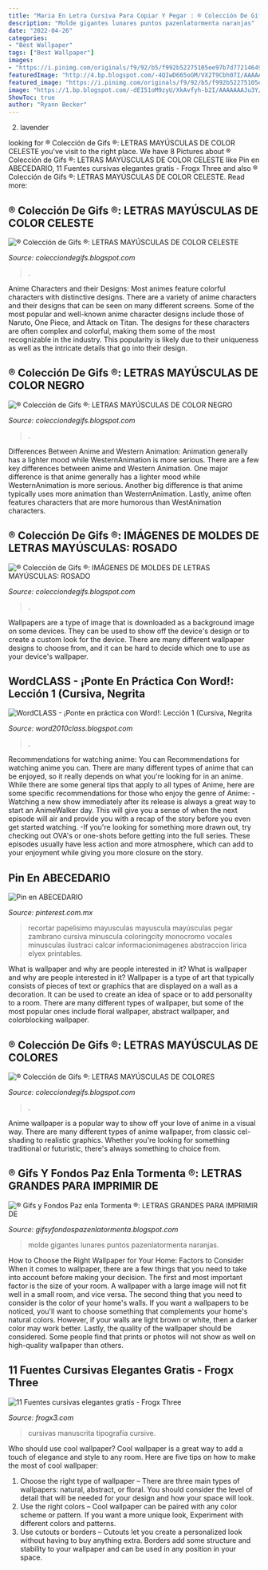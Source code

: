 ```yaml
---
title: "Maria En Letra Cursiva Para Copiar Y Pegar : ® Colección De Gifs ®: Letras Mayúsculas De Color Celeste"
description: "Molde gigantes lunares puntos pazenlatormenta naranjas"
date: "2022-04-26"
categories:
- "Best Wallpaper"
tags: ["Best Wallpaper"]
images:
- "https://i.pinimg.com/originals/f9/92/b5/f992b52275105ee97b7d77214649c92c.jpg"
featuredImage: "http://4.bp.blogspot.com/-4QIwD665oGM/VX2T9Cbh07I/AAAAAAAD_gI/xAiZp9zBSL8/s1600/13.png"
featured_image: "https://i.pinimg.com/originals/f9/92/b5/f992b52275105ee97b7d77214649c92c.jpg"
image: "https://1.bp.blogspot.com/-dEI51oM9zyU/XkAvfyh-b2I/AAAAAAAJu3Y/5Nfs-TaErDE4m-JdiATChmwshHKBwHtiACLcBGAsYHQ/s320/blushbutter_GLAM7_G1.png"
ShowToc: true
author: "Ryann Becker"
---
```



2. lavender 

	

		
looking for ® Colección de Gifs ®: LETRAS MAYÚSCULAS DE COLOR CELESTE you've visit to the right place. We have 8 Pictures about ® Colección de Gifs ®: LETRAS MAYÚSCULAS DE COLOR CELESTE like Pin en ABECEDARIO, 11 Fuentes cursivas elegantes gratis - Frogx Three and also ® Colección de Gifs ®: LETRAS MAYÚSCULAS DE COLOR CELESTE. Read more:
		
    
## ® Colección De Gifs ®: LETRAS MAYÚSCULAS DE COLOR CELESTE

<img loading=lazy src="https://2.bp.blogspot.com/-MucLImrtqoY/U6rI-keTBDI/AAAAAAACMIU/i_lzLC70WFg/s280/HOB_ATBB_Blue_B.png" onerror="this.onerror=null;this.src='https://tse4.mm.bing.net/th?id=OIP.JYt2cqDfv3u8LUbg76hMvQAAAA&amp;pid=15.1';" alt="® Colección de Gifs ®: LETRAS MAYÚSCULAS DE COLOR CELESTE">

_Source: colecciondegifs.blogspot.com_

>. 

	

Anime Characters and their Designs: Most animes feature colorful characters with distinctive designs.
There are a variety of anime characters and their designs that can be seen on many different screens. Some of the most popular and well-known anime character designs include those of Naruto, One Piece, and Attack on Titan. The designs for these characters are often complex and colorful, making them some of the most recognizable in the industry. This popularity is likely due to their uniqueness as well as the intricate details that go into their design.

    
## ® Colección De Gifs ®: LETRAS MAYÚSCULAS DE COLOR NEGRO

<img loading=lazy src="http://3.bp.blogspot.com/-MySD2UWZPFs/U71lSAe3-0I/AAAAAAACO_E/Vaqj8BMm8AU/s1600/1g.png" onerror="this.onerror=null;this.src='https://tse1.mm.bing.net/th?id=OIP.vFz-nfYzeaE_qVH8DglBGAAAAA&amp;pid=15.1';" alt="® Colección de Gifs ®: LETRAS MAYÚSCULAS DE COLOR NEGRO">

_Source: colecciondegifs.blogspot.com_

>. 

	

Differences Between Anime and Western Animation: Animation generally has a lighter mood while WesternAnimation is more serious.
There are a few key differences between anime and Western Animation. One major difference is that anime generally has a lighter mood while WesternAnimation is more serious. Another big difference is that anime typically uses more animation than WesternAnimation. Lastly, anime often features characters that are more humorous than WestAnimation characters.

    
## ® Colección De Gifs ®: IMÁGENES DE MOLDES DE LETRAS MAYÚSCULAS: ROSADO

<img loading=lazy src="https://1.bp.blogspot.com/-dEI51oM9zyU/XkAvfyh-b2I/AAAAAAAJu3Y/5Nfs-TaErDE4m-JdiATChmwshHKBwHtiACLcBGAsYHQ/s320/blushbutter_GLAM7_G1.png" onerror="this.onerror=null;this.src='https://tse3.mm.bing.net/th?id=OIP.jxyRYk8lRlJ_sFeYK6UYbAAAAA&amp;pid=15.1';" alt="® Colección de Gifs ®: IMÁGENES DE MOLDES DE LETRAS MAYÚSCULAS: ROSADO">

_Source: colecciondegifs.blogspot.com_

>. 

	

Wallpapers are a type of image that is downloaded as a background image on some devices. They can be used to show off the device's design or to create a custom look for the device. There are many different wallpaper designs to choose from, and it can be hard to decide which one to use as your device's wallpaper.

    
## WordCLASS - ¡Ponte En Práctica Con Word!: Lección 1 (Cursiva, Negrita

<img loading=lazy src="http://4.bp.blogspot.com/-45_u7rTfPwg/UmkwIqz3kOI/AAAAAAAAAII/VahjgswJ5Xs/s640/wordd.jpg" onerror="this.onerror=null;this.src='https://tse3.mm.bing.net/th?id=OIP.kFfppPk3c5wx3zBa1gqqNAHaEX&amp;pid=15.1';" alt="WordCLASS - ¡Ponte en práctica con Word!: Lección 1 (Cursiva, Negrita">

_Source: word2010class.blogspot.com_

>. 

	

Recommendations for watching anime: You can
Recommendations for watching anime you can. There are many different types of anime that can be enjoyed, so it really depends on what you're looking for in an anime. While there are some general tips that apply to all types of Anime, here are some specific recommendations for those who enjoy the genre of Anime: 
-Watching a new show immediately after its release is always a great way to start an AnimeWalker day. This will give you a sense of when the next episode will air and provide you with a recap of the story before you even get started watching. 
-If you're looking for something more drawn out, try checking out OVA's or one-shots before getting into the full series. These episodes usually have less action and more atmosphere, which can add to your enjoyment while giving you more closure on the story.

    
## Pin En ABECEDARIO

<img loading=lazy src="https://i.pinimg.com/originals/f9/92/b5/f992b52275105ee97b7d77214649c92c.jpg" onerror="this.onerror=null;this.src='https://tse3.mm.bing.net/th?id=OIP.xLU7c2jrt4eTVPhIoMYZtwHaKe&amp;pid=15.1';" alt="Pin en ABECEDARIO">

_Source: pinterest.com.mx_

>recortar papelisimo mayusculas mayuscula mayúsculas pegar zambrano cursiva minuscula coloringcity monocromo vocales minusculas ilustraci calcar informacionimagenes abstraccion lirica elyex printables. 

	

What is wallpaper and why are people interested in it?
What is wallpaper and why are people interested in it?
Wallpaper is a type of art that typically consists of pieces of text or graphics that are displayed on a wall as a decoration. It can be used to create an idea of space or to add personality to a room. There are many different types of wallpaper, but some of the most popular ones include floral wallpaper, abstract wallpaper, and colorblocking wallpaper.

    
## ® Colección De Gifs ®: LETRAS MAYÚSCULAS DE COLORES

<img loading=lazy src="http://4.bp.blogspot.com/-4QIwD665oGM/VX2T9Cbh07I/AAAAAAAD_gI/xAiZp9zBSL8/s1600/13.png" onerror="this.onerror=null;this.src='https://tse2.mm.bing.net/th?id=OIP.FyP2ALc_yELm03LIDzJxcgHaFk&amp;pid=15.1';" alt="® Colección de Gifs ®: LETRAS MAYÚSCULAS DE COLORES">

_Source: colecciondegifs.blogspot.com_

>. 

	

Anime wallpaper is a popular way to show off your love of anime in a visual way. There are many different types of anime wallpaper, from classic cel-shading to realistic graphics. Whether you're looking for something traditional or futuristic, there's always something to choice from.

    
## ® Gifs Y Fondos Paz Enla Tormenta ®: LETRAS GRANDES PARA IMPRIMIR DE

<img loading=lazy src="https://4.bp.blogspot.com/-HON4Kh94fPE/U3tdL23NZ2I/AAAAAAACF4Q/BNz2iSVV96E/s1600/i2_online.png" onerror="this.onerror=null;this.src='https://tse3.mm.bing.net/th?id=OIP.iA33PflGRUyRpAgo4dkoxgHaMH&amp;pid=15.1';" alt="® Gifs y Fondos Paz enla Tormenta ®: LETRAS GRANDES PARA IMPRIMIR DE">

_Source: gifsyfondospazenlatormenta.blogspot.com_

>molde gigantes lunares puntos pazenlatormenta naranjas. 

	

How to Choose the Right Wallpaper for Your Home: Factors to Consider
When it comes to wallpaper, there are a few things that you need to take into account before making your decision. The first and most important factor is the size of your room. A wallpaper with a large image will not fit well in a small room, and vice versa. 
The second thing that you need to consider is the color of your home's walls. If you want a wallpapers to be noticed, you'll want to choose something that complements your home's natural colors. However, if your walls are light brown or white, then a darker color may work better. 
Lastly, the quality of the wallpaper should be considered. Some people find that prints or photos will not show as well on high-quality wallpaper than others.

    
## 11 Fuentes Cursivas Elegantes Gratis - Frogx Three

<img loading=lazy src="http://www.frogx3.com/wp-content/uploads/2014/12/beautiful-es.jpg" onerror="this.onerror=null;this.src='https://tse1.mm.bing.net/th?id=OIP.xkhSDb2sui2He5ub6NCEogHaDt&amp;pid=15.1';" alt="11 Fuentes cursivas elegantes gratis - Frogx Three">

_Source: frogx3.com_

>cursivas manuscrita tipografía cursive. 

	

Who should use cool wallpaper?
Cool wallpaper is a great way to add a touch of elegance and style to any room. Here are five tips on how to make the most of cool wallpaper: 
1) Choose the right type of wallpaper – There are three main types of wallpapers: natural, abstract, or floral. You should consider the level of detail that will be needed for your design and how your space will look. 
2) Use the right colors – Cool wallpaper can be paired with any color scheme or pattern. If you want a more unique look, Experiment with different colors and patterns. 
3) Use cutouts or borders – Cutouts let you create a personalized look without having to buy anything extra. Borders add some structure and stability to your wallpaper and can be used in any position in your space.

